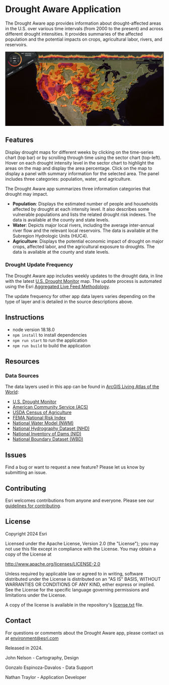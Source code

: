 # Drought Aware Application

The Drought Aware app provides information about drought-affected areas in the U.S. over various time intervals (from 2000 to the present) and across different drought intensities. It provides summaries of the affected population and the potential impacts on crops, agricultural labor, rivers, and reservoirs.

![App](./overview.PNG)

## Features

Display drought maps for different weeks by clicking on the time-series chart (top bar) or by scrolling through time using the sector chart (top-left). Hover on each drought intensity level in the sector chart to highlight the areas on the map and display the area percentage. Click on the map to display a panel with summary information for the selected area. The panel includes three categories: population, water, and agriculture.

The Drought Aware app summarizes three information categories that drought may impact.

- **Population**: Displays the estimated number of people and households affected by drought at each intensity level. It also describes some vulnerable populations and lists the related drought risk indexes. The data is available at the county and state levels.
- **Water**: Depicts major local rivers, including the average inter-annual river flow and the relevant local reservoirs. The data is available at the Subregion Hydrologic Units (HUC4).
- **Agriculture**: Displays the potential economic impact of drought on major crops, affected labor, and the agricultural exposure to droughts. The data is available at the county and state levels.

### Drought Update Frequency

The Drought Aware app includes weekly updates to the drought data, in line with the latest [U.S. Drought Monitor](https://www.arcgis.com/home/item.html?id=9731f9062afd45f2be7b3bf2e050fbfa) map. The update process is automated using the Esri [Aggregated Live Feed Methodology](https://www.arcgis.com/home/group.html?content=all&id=c42fd84aa35a4ab39806f6481b80c0a0#overview).

The update frequency for other app data layers varies depending on the type of layer and is detailed in the source descriptions above.

## Instructions

- node version 18.18.0
- ```npm install``` to install dependencies
- ```npm run start``` to run the application
- ```npm run build``` to build the application

## Resources

### Data Sources

The data layers used in this app can be found in [ArcGIS Living Atlas of the World](https://livingatlas.arcgis.com/):

- [U.S. Drought Monitor](https://www.arcgis.com/home/item.html?id=9731f9062afd45f2be7b3bf2e050fbfa)
- [American Community Service (ACS)](https://livingatlas.arcgis.com/en/browse/?q=ACS#q=ACS&d=2)
- [USDA Census of Agriculture](https://livingatlas.arcgis.com/en/browse/?q=%22USDA%20Census%20of%20Agriculture%22#q=%22USDA+Census+of+Agriculture%22&d=2)
- [FEMA National Risk Index](https://livingatlas.arcgis.com/en/browse/?q=owner:%22FEMA_NationalRiskIndex%22#q=owner%3A%22FEMA_NationalRiskIndex%22&d=2)
- [National Water Model (NWM)](https://livingatlas.arcgis.com/en/browse/?q=%22National%20Water%20Model%22#q=%22National+Water+Model%22&d=2)
- [National Hydrography Dataset (NHD)](https://livingatlas.arcgis.com/en/browse/?q=%22National%20Hydrography%20Dataset%22#q=%22National+Hydrography+Dataset%22&d=2)
- [National Inventory of Dams (NID)](https://www.arcgis.com/home/item.html?id=a4c195b7a6b74f278ff43e5d60c6915d)
- [National Boundary Dataset (WBD)](https://livingatlas.arcgis.com/en/browse/?q=%22Watershed%20Boundary%20Dataset%22#q=%22Watershed+Boundary+Dataset%22&d=2)


## Issues

Find a bug or want to request a new feature?  Please let us know by submitting an issue.

## Contributing

Esri welcomes contributions from anyone and everyone. Please see our [guidelines for contributing](https://github.com/esri/contributing).

## License

Copyright 2024 Esri

Licensed under the Apache License, Version 2.0 (the "License");
you may not use this file except in compliance with the License.
You may obtain a copy of the License at

   http://www.apache.org/licenses/LICENSE-2.0

Unless required by applicable law or agreed to in writing, software
distributed under the License is distributed on an "AS IS" BASIS,
WITHOUT WARRANTIES OR CONDITIONS OF ANY KIND, either express or implied.
See the License for the specific language governing permissions and
limitations under the License.

A copy of the license is available in the repository's [license.txt](https://github-admin.esri.com/doc/LICENSE.txt) file.

## Contact

For questions or comments about the Drought Aware app, please contact us at [environment@esri.com](mailto:environment@esri.com)

Released in 2024.

John Nelson - Cartography, Design

Gonzalo Espinoza-Davalos - Data Support

Nathan Traylor - Application Developer